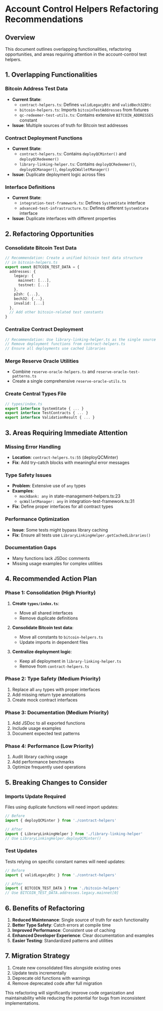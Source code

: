 # Account Control Helpers Refactoring Recommendations

## Overview
This document outlines overlapping functionalities, refactoring opportunities, and areas requiring attention in the account-control test helpers.

## 1. Overlapping Functionalities

### Bitcoin Address Test Data
- **Current State**: 
  - `contract-helpers.ts`: Defines `validLegacyBtc` and `validBech32Btc`
  - `bitcoin-helpers.ts`: Imports `bitcoinTestAddresses` from fixtures
  - `qc-redeemer-test-utils.ts`: Contains extensive `BITCOIN_ADDRESSES` constant
- **Issue**: Multiple sources of truth for Bitcoin test addresses

### Contract Deployment Functions
- **Current State**:
  - `contract-helpers.ts`: Contains `deployQCMinter()` and `deployQCRedeemer()`
  - `library-linking-helper.ts`: Contains `deployQCRedeemer()`, `deployQCManager()`, `deployQCWalletManager()`
- **Issue**: Duplicate deployment logic across files

### Interface Definitions
- **Current State**:
  - `integration-test-framework.ts`: Defines `SystemState` interface
  - `advanced-test-infrastructure.ts`: Defines different `SystemState` interface
- **Issue**: Duplicate interfaces with different properties

## 2. Refactoring Opportunities

### Consolidate Bitcoin Test Data
```typescript
// Recommendation: Create a unified bitcoin test data structure
// in bitcoin-helpers.ts
export const BITCOIN_TEST_DATA = {
  addresses: {
    legacy: {
      mainnet: [...],
      testnet: [...]
    },
    p2sh: {...},
    bech32: {...},
    invalid: [...]
  },
  // Add other bitcoin-related test constants
}
```

### Centralize Contract Deployment
```typescript
// Recommendation: Use library-linking-helper.ts as the single source
// Remove deployment functions from contract-helpers.ts
// Ensure all deployments use cached libraries
```

### Merge Reserve Oracle Utilities
- Combine `reserve-oracle-helpers.ts` and `reserve-oracle-test-patterns.ts`
- Create a single comprehensive `reserve-oracle-utils.ts`

### Create Central Types File
```typescript
// types/index.ts
export interface SystemState { ... }
export interface TestContracts { ... }
export interface ValidationResult { ... }
```

## 3. Areas Requiring Immediate Attention

### Missing Error Handling
- **Location**: `contract-helpers.ts:55` (deployQCMinter)
- **Fix**: Add try-catch blocks with meaningful error messages

### Type Safety Issues
- **Problem**: Extensive use of `any` types
- **Examples**: 
  - `mockBank: any` in state-management-helpers.ts:23
  - `qcWalletManager: any` in integration-test-framework.ts:31
- **Fix**: Define proper interfaces for all contract types

### Performance Optimization
- **Issue**: Some tests might bypass library caching
- **Fix**: Ensure all tests use `LibraryLinkingHelper.getCachedLibraries()`

### Documentation Gaps
- Many functions lack JSDoc comments
- Missing usage examples for complex utilities

## 4. Recommended Action Plan

### Phase 1: Consolidation (High Priority)
1. **Create `types/index.ts`**:
   - Move all shared interfaces
   - Remove duplicate definitions
   
2. **Consolidate Bitcoin test data**:
   - Move all constants to `bitcoin-helpers.ts`
   - Update imports in dependent files

3. **Centralize deployment logic**:
   - Keep all deployment in `library-linking-helper.ts`
   - Remove from `contract-helpers.ts`

### Phase 2: Type Safety (Medium Priority)
1. Replace all `any` types with proper interfaces
2. Add missing return type annotations
3. Create mock contract interfaces

### Phase 3: Documentation (Medium Priority)
1. Add JSDoc to all exported functions
2. Include usage examples
3. Document expected test patterns

### Phase 4: Performance (Low Priority)
1. Audit library caching usage
2. Add performance benchmarks
3. Optimize frequently used operations

## 5. Breaking Changes to Consider

### Imports Update Required
Files using duplicate functions will need import updates:
```typescript
// Before
import { deployQCMinter } from './contract-helpers'

// After
import { LibraryLinkingHelper } from './library-linking-helper'
// Use LibraryLinkingHelper.deployQCMinter()
```

### Test Updates
Tests relying on specific constant names will need updates:
```typescript
// Before
import { validLegacyBtc } from './contract-helpers'

// After
import { BITCOIN_TEST_DATA } from './bitcoin-helpers'
// Use BITCOIN_TEST_DATA.addresses.legacy.mainnet[0]
```

## 6. Benefits of Refactoring

1. **Reduced Maintenance**: Single source of truth for each functionality
2. **Better Type Safety**: Catch errors at compile time
3. **Improved Performance**: Consistent use of caching
4. **Enhanced Developer Experience**: Clear documentation and examples
5. **Easier Testing**: Standardized patterns and utilities

## 7. Migration Strategy

1. Create new consolidated files alongside existing ones
2. Update tests incrementally
3. Deprecate old functions with warnings
4. Remove deprecated code after full migration

This refactoring will significantly improve code organization and maintainability while reducing the potential for bugs from inconsistent implementations.